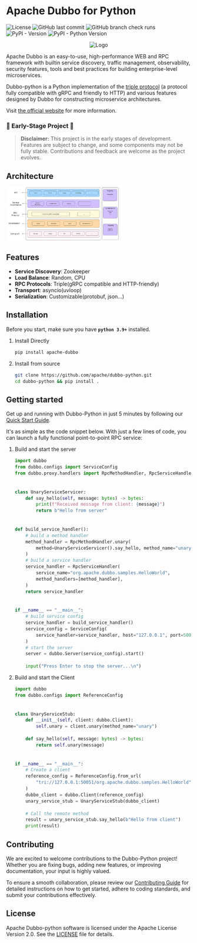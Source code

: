 # Apache Dubbo for Python

![License](https://img.shields.io/github/license/apache/dubbo-python?logo=apache&logoColor=red&label=LICENSE)
![GitHub last commit](https://img.shields.io/github/last-commit/apache/dubbo-python)
![GitHub branch check runs](https://img.shields.io/github/check-runs/apache/dubbo-python/main)
![PyPI - Version](https://img.shields.io/pypi/v/apache-dubbo?logo=pypi&logoColor=gold&label=PyPI&color=blue)
![PyPI - Python Version](https://img.shields.io/pypi/pyversions/apache-dubbo?logo=python&logoColor=gold&label=Python)

<p align="center">
  <img src="https://cn.dubbo.apache.org/imgs/nav_logo2.png" alt="Logo" width="40%" />
</p>

Apache Dubbo is an easy-to-use, high-performance WEB and RPC framework with builtin service discovery, traffic management, observability, security features, tools and best practices for building enterprise-level microservices.

Dubbo-python is a Python implementation of the [triple protocol](https://dubbo.apache.org/zh-cn/overview/reference/protocols/triple-spec/) (a protocol fully compatible with gRPC and friendly to HTTP) and various features designed by Dubbo for constructing microservice architectures.

Visit [the official website](https://dubbo.apache.org/) for more information.

### 🚧 Early-Stage Project 🚧

> **Disclaimer:** This project is in the early stages of development. Features are subject to change, and some components may not be fully stable. Contributions and feedback are welcome as the project evolves.


## Architecture
<img src="./docs/img/Architecture.svg" alt="Architecture" style="zoom:30%;" />

## Features

- **Service Discovery**: Zookeeper
- **Load Balance**: Random, CPU
- **RPC Protocols**: Triple(gRPC compatible and HTTP-friendly)
- **Transport**: asyncio(uvloop)
- **Serialization**: Customizable(protobuf, json...)


## Installation

Before you start, make sure you have **`python 3.9+`** installed.

1. Install Directly

   ```sh
   pip install apache-dubbo
   ```
2. Install from source

   ```sh
   git clone https://github.com/apache/dubbo-python.git
   cd dubbo-python && pip install .
   ```

## Getting started

Get up and running with Dubbo-Python in just 5 minutes by following our [Quick Start Guide](https://github.com/apache/dubbo-python/tree/main/samples).

It's as simple as the code snippet below. With just a few lines of code, you can launch a fully functional point-to-point RPC service:

1. Build and start the server

   ```python
   import dubbo
   from dubbo.configs import ServiceConfig
   from dubbo.proxy.handlers import RpcMethodHandler, RpcServiceHandler
   
   
   class UnaryServiceServicer:
       def say_hello(self, message: bytes) -> bytes:
           print(f"Received message from client: {message}")
           return b"Hello from server"
   
   
   def build_service_handler():
       # build a method handler
       method_handler = RpcMethodHandler.unary(
           method=UnaryServiceServicer().say_hello, method_name="unary"
       )
       # build a service handler
       service_handler = RpcServiceHandler(
           service_name="org.apache.dubbo.samples.HelloWorld",
           method_handlers=[method_handler],
       )
       return service_handler
   
   
   if __name__ == "__main__":
       # build service config
       service_handler = build_service_handler()
       service_config = ServiceConfig(
           service_handler=service_handler, host="127.0.0.1", port=50051
       )
       # start the server
       server = dubbo.Server(service_config).start()
   
       input("Press Enter to stop the server...\n")
   ```

1. Build and start the Client

   ```python
   import dubbo
   from dubbo.configs import ReferenceConfig
   
   
   class UnaryServiceStub:
       def __init__(self, client: dubbo.Client):
           self.unary = client.unary(method_name="unary")
   
       def say_hello(self, message: bytes) -> bytes:
           return self.unary(message)
   
   
   if __name__ == "__main__":
       # Create a client
       reference_config = ReferenceConfig.from_url(
           "tri://127.0.0.1:50051/org.apache.dubbo.samples.HelloWorld"
       )
       dubbo_client = dubbo.Client(reference_config)
       unary_service_stub = UnaryServiceStub(dubbo_client)
   
       # Call the remote method
       result = unary_service_stub.say_hello(b"Hello from client")
       print(result)
   
   ```

## Contributing

We are excited to welcome contributions to the Dubbo-Python project! Whether you are fixing bugs, adding new features, or improving documentation, your input is highly valued.

To ensure a smooth collaboration, please review our [Contributing Guide](./docs/CONTRIBUTING.md) for detailed instructions on how to get started, adhere to coding standards, and submit your contributions effectively.

## License

Apache Dubbo-python software is licensed under the Apache License Version 2.0. See
the [LICENSE](https://github.com/apache/dubbo-python/blob/main/LICENSE) file for details.
